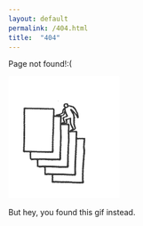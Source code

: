 ```yaml
---
layout: default
permalink: /404.html
title:  "404"
---
```



Page not found!:(

![Picture 1](/images/burocracia.gif)

But hey, you found this gif instead.
